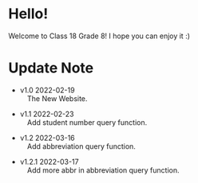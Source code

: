 # Hello!
Welcome to Class 18 Grade 8!
I hope you can enjoy it :)


# Update Note
- v1.0 2022-02-19  
&emsp;The New Website.
 
- v1.1 2022-02-23  
&emsp;Add student number query function.

- v1.2 2022-03-16  
&emsp;Add abbreviation query function.

- v1.2.1 2022-03-17  
&emsp;Add more abbr in abbreviation query function.
